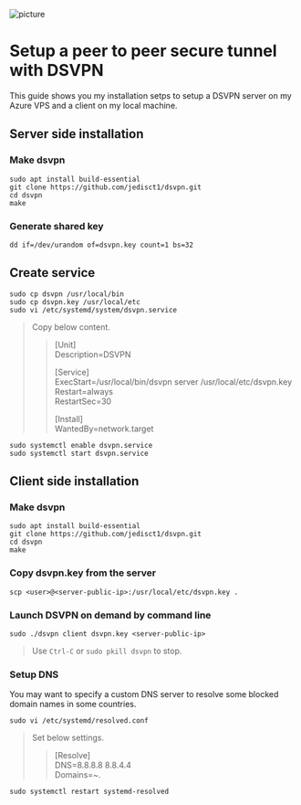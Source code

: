![picture](dsvpn-logo.png)

# Setup a peer to peer secure tunnel with DSVPN

This guide shows you my installation setps to setup a DSVPN server on my Azure VPS and a client on my local machine.

## Server side installation

### Make dsvpn
```
sudo apt install build-essential  
git clone https://github.com/jedisct1/dsvpn.git  
cd dsvpn  
make  
```

### Generate shared key
```
dd if=/dev/urandom of=dsvpn.key count=1 bs=32  
```

## Create service
```
sudo cp dsvpn /usr/local/bin  
sudo cp dsvpn.key /usr/local/etc  
sudo vi /etc/systemd/system/dsvpn.service  
```
> Copy below content.
>  
>> [Unit]  
>> Description=DSVPN  
>>  
>> [Service]  
>> ExecStart=/usr/local/bin/dsvpn server /usr/local/etc/dsvpn.key  
>> Restart=always  
>> RestartSec=30  
>>  
>> [Install]  
>> WantedBy=network.target  

```
sudo systemctl enable dsvpn.service  
sudo systemctl start dsvpn.service  
```

## Client side installation

### Make dsvpn
```
sudo apt install build-essential  
git clone https://github.com/jedisct1/dsvpn.git  
cd dsvpn  
make  
```

### Copy dsvpn.key from the server

```
scp <user>@<server-public-ip>:/usr/local/etc/dsvpn.key .
```

### Launch DSVPN on demand by command line

```
sudo ./dsvpn client dsvpn.key <server-public-ip>  
```

> Use `Ctrl-C` or `sudo pkill dsvpn` to stop.  

### Setup DNS

You may want to specify a custom DNS server to resolve some blocked domain names in some countries.  

```
sudo vi /etc/systemd/resolved.conf  
```

> Set below settings.  
>  
>> [Resolve]  
>> DNS=8.8.8.8 8.8.4.4  
>> Domains=~.  

```
sudo systemctl restart systemd-resolved  
```
